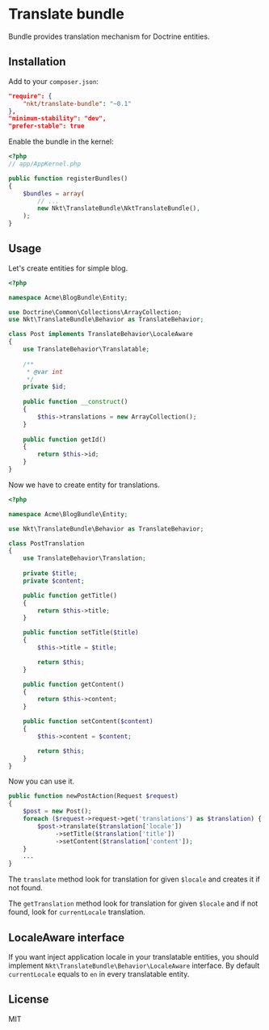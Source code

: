 Translate bundle
================

Bundle provides translation mechanism for Doctrine entities. 

Installation
------------

Add to your `composer.json`:

```json
"require": {
    "nkt/translate-bundle": "~0.1"
},
"minimum-stability": "dev",
"prefer-stable": true
```

Enable the bundle in the kernel:

```php
<?php
// app/AppKernel.php

public function registerBundles()
{
    $bundles = array(
        // ...
        new Nkt\TranslateBundle\NktTranslateBundle(),
    );
}
```

Usage
-----

Let's create entities for simple blog.

```php
<?php

namespace Acme\BlogBundle\Entity;

use Doctrine\Common\Collections\ArrayCollection;
use Nkt\TranslateBundle\Behavior as TranslateBehavior;

class Post implements TranslateBehavior\LocaleAware
{
    use TranslateBehavior\Translatable;
    
    /**
     * @var int
     */
    private $id;
    
    public function __construct()
    {
        $this->translations = new ArrayCollection();
    }
    
    public function getId()
    {
        return $this->id;
    }
}
```

Now we have to create entity for translations.

```php
<?php

namespace Acme\BlogBundle\Entity;

use Nkt\TranslateBundle\Behavior as TranslateBehavior;

class PostTranslation
{
    use TranslateBehavior\Translation;
    
    private $title;
    private $content;

    public function getTitle()
    {
        return $this->title;
    }

    public function setTitle($title)
    {
        $this->title = $title;

        return $this;
    }

    public function getContent()
    {
        return $this->content;
    }

    public function setContent($content)
    {
        $this->content = $content;

        return $this;
    }
}
```

Now you can use it.

```php
public function newPostAction(Request $request)
{
    $post = new Post();
    foreach ($request->request->get('translations') as $translation) {
        $post->translate($translation['locale'])
             ->setTitle($translation['title'])
             ->setContent($translation['content']);
    }
    ...
}
```

The `translate` method look for translation for given `$locale`
and creates it if not found.

The `getTranslation` method look for translation for given `$locale`
and if not found, look for `currentLocale` translation.

LocaleAware interface
---------------------

If you want inject application locale in your translatable entities,
you should implement `Nkt\TranslateBundle\Behavior\LocaleAware` interface.
By default `currentLocale` equals to `en` in every translatable entity.

License
-------
MIT
